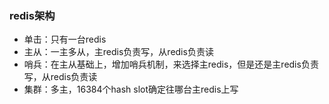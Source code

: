 ### redis架构
- 单击：只有一台redis
- 主从：一主多从，主redis负责写，从redis负责读
- 哨兵：在主从基础上，增加哨兵机制，来选择主redis，但是还是主redis负责写，从redis负责读
- 集群：多主，16384个hash slot确定往哪台主redis上写